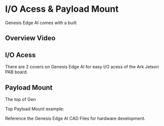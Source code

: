 # I/O Acess & Payload Mount

Genesis Edge AI comes with a built

## Overview Video&#x20;





## I/O Acess



There are 2 covers on Genesis Edge AI for easy I/O acess of the Ark Jetson PAB board.







## Payload Mount

The top of Gen



Top Payload Mount example:



Reference the Genesis Edge AI CAD Files for hardware development.

